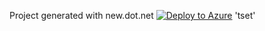 Project generated with new.dot.net [![Deploy to Azure](http://azuredeploy.net/deploybutton.png)](https://azuredeploy.net/) 'tset'
